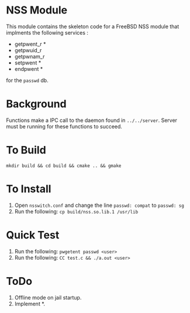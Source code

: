# NSS Module

This module contains the skeleton code for a FreeBSD NSS module that implments the following services :
 * getpwent_r *
 * getpwuid_r
 * getpwnam_r
 * setpwent *
 * endpwent *

for the `passwd` db.

# Background
Functions make a IPC call to the daemon found in ```../../server```. Server must be running for these functions to succeed.

# To Build
    mkdir build && cd build && cmake .. && gmake
    
# To Install
1. Open `nsswitch.conf` and change the line ```passwd: compat``` to ```passwd: sg```
2. Run the following: ```cp build/nss.so.lib.1 /usr/lib```

# Quick Test
1. Run the following: ```pwgetent passwd <user>```
2. Run the following: ```CC test.c && ./a.out <user>```

# ToDo
1. Offline mode on jail startup.
2. Implement *.

